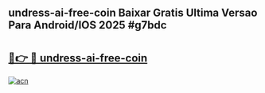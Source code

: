 ## undress-ai-free-coin Baixar Gratis Ultima Versao Para Android/IOS 2025 #g7bdc

# <h2><a href="https://ainizakaria.my?title=undress-ai-free-coin&ref=20M">🔗👉 🔴 undress-ai-free-coin</a></h2>

[![acn](https://github.com/user-attachments/assets/0f9c940e-d8b0-45ae-aac7-cd30a18b3e1c)](https://ainizakaria.my?title=undress-ai-free-coin&ref=20M)

